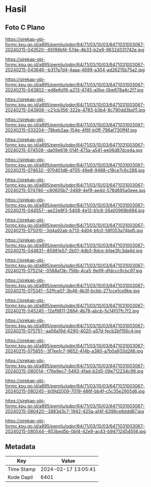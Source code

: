 # Hasil

## Foto C Plano

https://sirekap-obj-formc.kpu.go.id/a895/pemilu/pdpr/64/71/03/10/03/6471031003067-20240215-043520--65f86bf4-57de-4b33-b2e9-9632d331742e.jpg

https://sirekap-obj-formc.kpu.go.id/a895/pemilu/pdpr/64/71/03/10/03/6471031003067-20240215-043646--b317a7d4-4aaa-4699-a304-ad26215b75a2.jpg

https://sirekap-obj-formc.kpu.go.id/a895/pemilu/pdpr/64/71/03/10/03/6471031003067-20240215-043802--ed8e6d16-a213-4745-a0be-0be678a4c2f7.jpg

https://sirekap-obj-formc.kpu.go.id/a895/pemilu/pdpr/64/71/03/10/03/6471031003067-20240215-043908--c21cb356-322e-4783-b3b4-8c790dd3bd11.jpg

https://sirekap-obj-formc.kpu.go.id/a895/pemilu/pdpr/64/71/03/10/03/6471031003067-20240215-033204--78beb2aa-154e-4f6f-b0ff-796af730ff4f.jpg

https://sirekap-obj-formc.kpu.go.id/a895/pemilu/pdpr/64/71/03/10/03/6471031003067-20240215-074508--da09e618-014f-475a-a541-ee06d87dce4a.jpg

https://sirekap-obj-formc.kpu.go.id/a895/pemilu/pdpr/64/71/03/10/03/6471031003067-20240215-074632--970401d8-d705-49e8-9488-c18ce7c6c286.jpg

https://sirekap-obj-formc.kpu.go.id/a895/pemilu/pdpr/64/71/03/10/03/6471031003067-20240215-074746--c80605b7-3489-4ef9-ae4d-578d695a0eee.jpg

https://sirekap-obj-formc.kpu.go.id/a895/pemilu/pdpr/64/71/03/10/03/6471031003067-20240215-044557--ae22e8f3-5408-4e12-b1c6-26a00968b994.jpg

https://sirekap-obj-formc.kpu.go.id/a895/pemilu/pdpr/64/71/03/10/03/6471031003067-20240215-075010--3d4a92ab-b713-4d04-bfc0-58f053a74bd5.jpg

https://sirekap-obj-formc.kpu.go.id/a895/pemilu/pdpr/64/71/03/10/03/6471031003067-20240215-044831--85981e57-2b01-4db3-9dce-bfae3fc3da4d.jpg

https://sirekap-obj-formc.kpu.go.id/a895/pemilu/pdpr/64/71/03/10/03/6471031003067-20240215-075214--0588a13b-756b-4ca5-9e99-dfdccc9cbc97.jpg

https://sirekap-obj-formc.kpu.go.id/a895/pemilu/pdpr/64/71/03/10/03/6471031003067-20240215-075341--52ffca07-3b46-4b3f-bcbb-271cce1ce9be.jpg

https://sirekap-obj-formc.kpu.go.id/a895/pemilu/pdpr/64/71/03/10/03/6471031003067-20240215-045245--12ef9811-2884-4b78-abcb-5c14f07fc7f2.jpg

https://sirekap-obj-formc.kpu.go.id/a895/pemilu/pdpr/64/71/03/10/03/6471031003067-20240215-075751--aa56a19d-6290-4020-a57d-fecb2bf156c4.jpg

https://sirekap-obj-formc.kpu.go.id/a895/pemilu/pdpr/64/71/03/10/03/6471031003067-20240215-075855--3f7ee1c7-9652-414b-a380-a7b0a933d266.jpg

https://sirekap-obj-formc.kpu.go.id/a895/pemilu/pdpr/64/71/03/10/03/6471031003067-20240215-080014--f76e9ec7-5493-4fad-b2d5-09e712234c98.jpg

https://sirekap-obj-formc.kpu.go.id/a895/pemilu/pdpr/64/71/03/10/03/6471031003067-20240215-080245--b09d2009-7019-486f-bb4f-c5c35e2905d6.jpg

https://sirekap-obj-formc.kpu.go.id/a895/pemilu/pdpr/64/71/03/10/03/6471031003067-20240215-080420--3883d3c7-1942-425a-a14f-6398ce6ddd87.jpg

https://sirekap-obj-formc.kpu.go.id/a895/pemilu/pdpr/64/71/03/10/03/6471031003067-20240215-080544--853bed5b-0bf4-42e9-ac43-b94712454556.jpg


## Metadata

| Key        | Value               |
| ---------- | ------------------- |
| Time Stamp | 2024-02-17 13:05:41 |
| Kode Dapil | 6401                |



